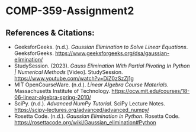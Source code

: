 # **COMP-359-Assignment2**
## **References & Citations:**

- GeeksforGeeks. (n.d.). *Gaussian Elimination to Solve Linear Equations*. GeeksforGeeks. https://www.geeksforgeeks.org/dsa/gaussian-elimination/
-  StudySession. (2023). *Gauss Elimination With Partial Pivoting In Python | Numerical Methods* [Video]. StudySession. https://www.youtube.com/watch?v=DiZ0zSzZj1g
- MIT OpenCourseWare. (n.d.). *Linear Algebra Course Materials*. Massachusetts Institute of Technology. https://ocw.mit.edu/courses/18-06-linear-algebra-spring-2010/
- SciPy. (n.d.). *Advanced NumPy Tutorial*. SciPy Lecture Notes. https://scipy-lectures.org/advanced/advanced_numpy/
- Rosetta Code. (n.d.). *Gaussian Elimination in Python*. Rosetta Code. https://rosettacode.org/wiki/Gaussian_elimination#Python

